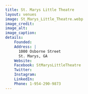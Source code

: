 ```yaml
---
title: St. Marys Little Theatre
layout: venues
image: St_Marys_Little_Theatre.webp
image_credit:
image_alt:
image_caption:
details:
    Founded: 
    Address: |
      1000 Osborne Street
      St. Marys, GA
    Website: 
    Facebook: StMarysLittleTheatre
    Twitter: 
    Instagram: 
    LinkedIn: 
    Phone: 1-954-290-9873
---
```

